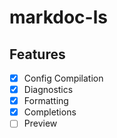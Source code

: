 # markdoc-ls

## Features

- [x] Config Compilation
- [x] Diagnostics
- [x] Formatting
- [x] Completions
- [ ] Preview
